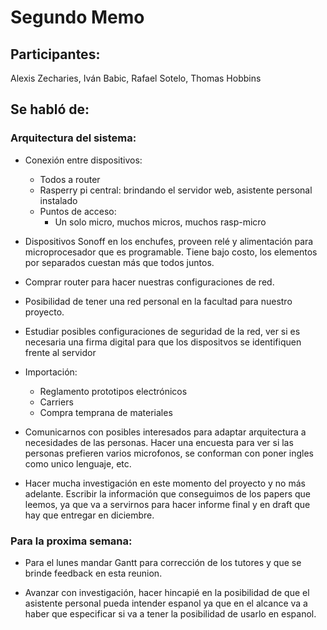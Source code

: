 # Segundo Memo

## Participantes:
Alexis Zecharies, Iván Babic, Rafael Sotelo, Thomas Hobbins

## Se habló de:

### Arquitectura del sistema:

- Conexión entre dispositivos:
	- Todos a router
	- Rasperry pi central: brindando el servidor web, asistente personal instalado
	- Puntos de acceso:
    	- Un solo micro, muchos micros, muchos rasp-micro

- Dispositivos Sonoff en los enchufes, proveen relé y alimentación para microprocesador que es programable. Tiene bajo costo, los elementos por separados cuestan más que todos juntos.

- Comprar router para hacer nuestras configuraciones de red.

- Posibilidad de tener una red personal en la facultad para nuestro proyecto.

- Estudiar posibles configuraciones de seguridad de la red, ver si es necesaria una firma digital para que los dispositvos se identifiquen frente al servidor

- Importación:
	- Reglamento prototipos electrónicos
	- Carriers
	- Compra temprana de materiales

- Comunicarnos con posibles interesados para adaptar arquitectura a necesidades de las personas. Hacer una encuesta para ver si las personas prefieren varios microfonos, se conforman con poner ingles como unico lenguaje, etc.

- Hacer mucha investigación en este momento del proyecto y no más adelante. Escribir la información que conseguimos de los papers que leemos, ya que va a servirnos para hacer informe final y en draft que hay que entregar en diciembre.


### Para la proxima semana:

- Para el lunes mandar  Gantt para corrección de los tutores y que se brinde feedback en esta reunion.

- Avanzar con investigación, hacer  hincapié en la posibilidad de que el asistente personal pueda intender espanol ya que en el alcance va a haber que especificar si va a tener la posibilidad de usarlo en espanol.